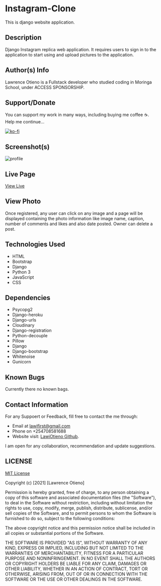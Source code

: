 # Instagram-Clone

This is django website application.


## Description
Django Instagram replica web application. It requires users to sign in to the application to start using and upload pictures to the application.


## Author(s) Info
Lawrence Otieno is a Fullstack developer who studied coding in Moringa School, under ACCESS SPONSORSHIP.

## Support/Donate
You can support my work in many ways, including buying me coffee  ☕️. Help me continue...
<!-- [Buy Me Coffee ☕️](https://ko-fi.com/streetgrandmaster) -->
[![ko-fi](https://ko-fi.com/img/githubbutton_sm.svg)](https://ko-fi.com/N4N26PU7L)


## Screenshot(s)
![profile](https://images2.imgbox.com/96/85/qwLQ4L9C_o.png)


## Live Page
[View Live](https://lawi-instagram.herokuapp.com/)


## View Photo
Once registered, any user can click on any image and a page will be displayed containing the photo information like image name, caption, number of comments and likes and also date posted. 
Owner can delete a post.

## Technologies Used
* HTML
* Bootstrap
* Django
* Python 3
* JavaScript
* CSS


## Dependencies
* Psycopg2
* Django-heroku
* Django-urls
* Cloudinary
* Django-registration
* Python-decouple
* Pillow
* Django
* Django-bootstrap
* Whitenoise
* Gunicorn

## Known Bugs
Currently there no known bags.


## Contact Information
For any Suppoert or Feedback, fill free to contact the me through: 
* Email at lawifirst@gmail.com 
* Phone on +254708581688
* Website visit: [LawiOtieno Github](https://github.com/LawiOtieno).
<p>I am open for any collaboration, recommendation and update suggestions.</p>

## LICENSE

[MIT License](https://choosealicense.com/licenses/mit/)

Copyright (c) [2021] [Lawrence Otieno]

Permission is hereby granted, free of charge, to any person obtaining a copy
of this software and associated documentation files (the "Software"), to deal
in the Software without restriction, including without limitation the rights
to use, copy, modify, merge, publish, distribute, sublicense, and/or sell
copies of the Software, and to permit persons to whom the Software is
furnished to do so, subject to the following conditions:

The above copyright notice and this permission notice shall be included in all
copies or substantial portions of the Software.

THE SOFTWARE IS PROVIDED "AS IS", WITHOUT WARRANTY OF ANY KIND, EXPRESS OR
IMPLIED, INCLUDING BUT NOT LIMITED TO THE WARRANTIES OF MERCHANTABILITY,
FITNESS FOR A PARTICULAR PURPOSE AND NONINFRINGEMENT. IN NO EVENT SHALL THE
AUTHORS OR COPYRIGHT HOLDERS BE LIABLE FOR ANY CLAIM, DAMAGES OR OTHER
LIABILITY, WHETHER IN AN ACTION OF CONTRACT, TORT OR OTHERWISE, ARISING FROM,
OUT OF OR IN CONNECTION WITH THE SOFTWARE OR THE USE OR OTHER DEALINGS IN THE
SOFTWARE.
